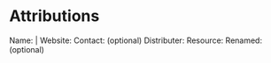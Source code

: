 # **Attributions**

Name: <author> | <organization>
Website: <url>
Contact: (optional) <url>
Distributer: <website> <url>
Resource: <original-filename>
Renamed: (optional) <used-filename>